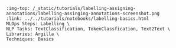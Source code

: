 ```{grid-item-card} ✍️ Assign records to your annotation team
:img-top: /_static/tutorials/labelling-assigning-annotations/labelling-assinging-annotations-screenshot.png
:link: ../../tutorials/notebooks/labelling-basics.html
MLOps Steps: Labelling \
NLP Tasks: TextClassification, TokenClassfication, Text2Text \
Libraries: Argilla \
Techniques: Basics
```